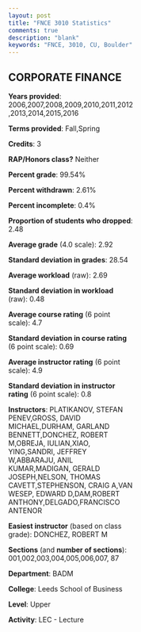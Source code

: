 ```yaml
---
layout: post
title: "FNCE 3010 Statistics"
comments: true
description: "blank"
keywords: "FNCE, 3010, CU, Boulder"
--- 
```

<head>
<script src="https://ajax.googleapis.com/ajax/libs/jquery/2.1.3/jquery.min.js"></script>
<script src="https://dl.dropboxusercontent.com/s/pc42nxpaw1ea4o9/highcharts.js?dl=0"></script>
<!-- <script src="../assets/js/highcharts.js"></script> -->
<style type="text/css">@font-face {
	font-family: "Bebas Neue";
	src: url(https://www.filehosting.org/file/details/544349/BebasNeue%20Regular.otf) format("opentype");
	}
	h1.Bebas { 
		font-family: "Bebas Neue", Verdana, Tahoma;
	}
</style>
</head>
<body>
	<div id="container" style="float: right; width: 45%; height: 88%; margin-left: 2.5%; margin-right: 2.5%;"></div>
	<script language="JavaScript">
		$(document).ready(function() {
		var chart = {type: 'column'};
		var title = {text: 'Grade Distribution'};
		var xAxis = {categories: ['A','B','C','D','F'],crosshair: true};
		var yAxis = {min: 0,title: {text: 'Percentage'}};
		var tooltip = {headerFormat: '<center><b><span style="font-size:20px">{point.key}</span></b></center>',
		               pointFormat: '<td style="padding:0"><b>{point.y:.1f}%</b></td>',
		               footerFormat: '</table>',shared: true,useHTML: true};
		var plotOptions = {column: {pointPadding: 0.0,borderWidth: 0}};  
		var credits = {enabled: false};var series= [{name: 'Percent',data: [30.35,43.06,22.56,2.28,1.75,]}];
		var json = {};
		json.chart = chart;
		json.title = title;
		json.tooltip = tooltip;
		json.xAxis = xAxis;
		json.yAxis = yAxis;  
		json.series = series;
		json.plotOptions = plotOptions;  
		json.credits = credits;
		$('#container').highcharts(json);
	});
	</script>
</body>
			   
## CORPORATE FINANCE

**Years provided**: 2006,2007,2008,2009,2010,2011,2012,2013,2014,2015,2016

**Terms provided**: Fall,Spring

**Credits**: 3

**RAP/Honors class?** Neither

**Percent grade**: 99.54%

**Percent withdrawn**: 2.61%

**Percent incomplete**: 0.4%

**Proportion of students who dropped**: 2.48

**Average grade** (4.0 scale): 2.92

**Standard deviation in grades**: 28.54

**Average workload** (raw): 2.69

**Standard deviation in workload** (raw): 0.48

**Average course rating** (6 point scale): 4.7

**Standard deviation in course rating** (6 point scale): 0.69

**Average instructor rating** (6 point scale): 4.9

**Standard deviation in instructor rating** (6 point scale): 0.8

**Instructors**: PLATIKANOV, STEFAN PENEV,GROSS, DAVID MICHAEL,DURHAM, GARLAND BENNETT,DONCHEZ, ROBERT M,OBREJA, IULIAN,XIAO, YING,SANDRI, JEFFREY W,ABBARAJU, ANIL KUMAR,MADIGAN, GERALD JOSEPH,NELSON, THOMAS CAVETT,STEPHENSON, CRAIG A,VAN WESEP, EDWARD D,DAM,ROBERT ANTHONY,DELGADO,FRANCISCO ANTENOR

**Easiest instructor** (based on class grade): DONCHEZ, ROBERT M

**Sections** (and **number of sections**): 001,002,003,004,005,006,007, 87

**Department**: BADM

**College**: Leeds School of Business

**Level**: Upper

**Activity**: LEC - Lecture